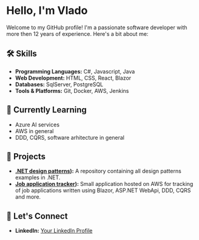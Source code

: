 # Hello, I'm Vlado 

Welcome to my GitHub profile! I'm a passionate software developer with more then 12 years of experience. Here's a bit about me:

## 🛠️ Skills

- **Programming Languages:** C#, Javascript, Java
- **Web Development:** HTML, CSS, React, Blazor
- **Databases:** SqlServer, PostgreSQL
- **Tools & Platforms:** Git, Docker, AWS, Jenkins

## 🌱 Currently Learning

- Azure AI services
- AWS in general
- DDD, CQRS, software arhitecture in general

## 🔭 Projects

- **[.NET design patterns](https://github.com/vladopandzic/.net-design-patterns)):** A repository containing all design patterns examples in .NET.
- **[Job application tracker](https://github.com/vladopandzic/job-application-tracker)):** Small application hosted on AWS for tracking of job applications written using Blazor, ASP.NET WebApi, DDD, CQRS and more.

## 💬 Let's Connect

- **LinkedIn:** [Your LinkedIn Profile](https://www.linkedin.com/in/vladopandzic)
